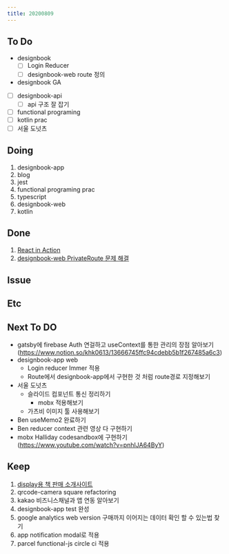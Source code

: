 ```yaml
---
title: 20200809
---
```


## To Do

- designbook
  - [ ] Login Reducer
  - [ ] designbook-web route 정의
- designbook GA
- [ ] designbook-api
  - [ ] api 구조 잘 잡기
- [ ] functional programing
- [ ] kotlin prac
- [ ] 서울 도넛츠

## Doing

1. designbook-app
2. blog
3. jest
4. functional programing prac
5. typescript
6. designbook-web
7. kotlin

## Done

1. [React in Action](https://www.notion.so/khk0613/React-component-d6f3672f797040feb106c0fbc12b9274)
2. [designbook-web PrivateRoute 문제 해결](https://www.notion.so/khk0613/privateRoute-5715ab2a27994eca8ea0b6f1908efa99)

## Issue

## Etc

## Next To DO

- gatsby에 firebase Auth 연걸하고 useContext를 통한 관리의 장점 알아보기(https://www.notion.so/khk0613/13666745ffc94cdebb5b1f267485a6c3)
- designbook-app web
  - Login reducer Immer 적용
  - Route에서 designbook-app에서 구현한 것 처럼 route경로 지정해보기
- 서울 도넛츠
  - 슬라이드 컴포넌트 통신 정리하기
    - mobx 적용해보기
  - 가츠비 이미지 툴 사용해보기
- Ben useMemo2 완료하기
- Ben reducer context 관련 영상 다 구현하기
- mobx Halliday codesandbox에 구현하기 (https://www.youtube.com/watch?v=pnhIJA64ByY)

## Keep

1. [display용 책 판매 소개사이트](https://www.notion.so/664d830ecbd64cfd92ec8d22efa725fa)
2. qrcode-camera square refactoring
3. kakao 비즈니스채널과 앱 연동 알아보기
4. designbook-app test 완성
5. google analytics web version 구매까지 이어지는 데이터 확인 할 수 있는법 찾기
6. app notification modal로 적용
7. parcel functional-js circle ci 적용
